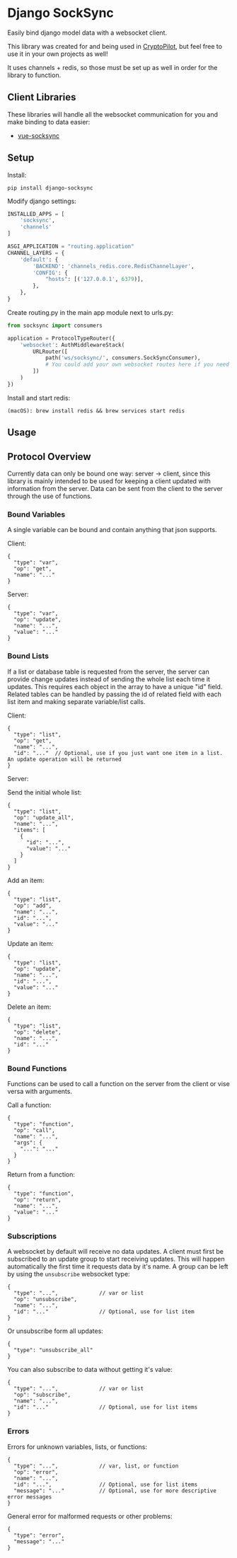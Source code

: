 # Django SockSync
Easily bind django model data with a websocket client.

This library was created for and being used in [CryptoPilot](https://github.com/osum4est/cryptopilot), but feel free
to use it in your own projects as well!

It uses channels + redis, so those must be set up as well in order for the library to function.

## Client Libraries
These libraries will handle all the websocket communication for you and make binding to data easier:
* [vue-socksync](https://github.com/osum4est/vue-socksync)

## Setup
Install:
```
pip install django-socksync
```

Modify django settings:
```python
INSTALLED_APPS = [
    'socksync',
    'channels'
]

ASGI_APPLICATION = "routing.application"
CHANNEL_LAYERS = {
    'default': {
        'BACKEND': 'channels_redis.core.RedisChannelLayer',
        'CONFIG': {
            "hosts": [('127.0.0.1', 6379)],
        },
    },
}
```

Create routing.py in the main app module next to urls.py:
```python
from socksync import consumers

application = ProtocolTypeRouter({
    'websocket': AuthMiddlewareStack(
        URLRouter([
            path('ws/socksync/', consumers.SockSyncConsumer),
            # You could add your own websocket routes here if you need custom ones
        ])
    )
})
```

Install and start redis:
```
(macOS): brew install redis && brew services start redis
```

## Usage

## Protocol Overview
Currently data can only be bound one way: server → client, since this library is mainly intended to be used for keeping
a client updated with information from the server. Data can be sent from the client to the server through the use of
functions.

### Bound Variables
A single variable can be bound and contain anything that json supports.

Client:
```json5
{
  "type": "var",
  "op": "get",
  "name": "..."
}
```

Server:
```json5
{
  "type": "var",
  "op": "update",
  "name": "...",
  "value": "..."
}
```

### Bound Lists
If a list or database table is requested from the server, the server can provide change updates instead of sending 
the whole list each time it updates. This requires each object in the array to have a unique "id" field. Related tables
can be handled by passing the id of related field with each list item and making separate variable/list calls.

Client:
```json5
{
  "type": "list",
  "op": "get",
  "name": "...",
  "id": "..."  // Optional, use if you just want one item in a list. An update operation will be returned
}
```

Server:

Send the initial whole list:
```json5
{
  "type": "list",
  "op": "update_all",
  "name": "...",
  "items": [
    {
      "id": "...",
      "value": "..."
    }
  ]
}
```

Add an item:
```json5
{
  "type": "list",
  "op": "add",
  "name": "...",
  "id": "...",
  "value": "..."
}
```

Update an item:
```json5
{
  "type": "list",
  "op": "update",
  "name": "...",
  "id": "...",
  "value": "..."
}
```

Delete an item:
```json5
{
  "type": "list",
  "op": "delete",
  "name": "...",
  "id": "..."
}
```

### Bound Functions
Functions can be used to call a function on the server from the client or vise versa with arguments.

Call a function:
```json5
{
  "type": "function",
  "op": "call",
  "name": "...",
  "args": {
    "...": "..."
  }
}
```

Return from a function:
```json5
{
  "type": "function",
  "op": "return",
  "name": "...",
  "value": "..."
}
```

### Subscriptions
A websocket by default will receive no data updates. A client must first be subscribed to an update group to start
receiving updates. This will happen automatically the first time it requests data by it's name. A group can be
left by using the `unsubscribe` websocket type:

```json5
{
  "type": "...",             // var or list
  "op": "unsubscribe",
  "name": "...",
  "id": "..."                // Optional, use for list item
}
```
Or unsubscribe form all updates:
```json5
{
  "type": "unsubscribe_all"
}
```
You can also subscribe to data without getting it's value:
```json5
{
  "type": "...",             // var or list
  "op": "subscribe",
  "name": "...",
  "id": "..."                // Optional, use for list items
}
```

### Errors
Errors for unknown variables, lists, or functions:
```json5
{
  "type": "...",             // var, list, or function
  "op": "error",
  "name": "...",
  "id": "...",               // Optional, use for list items
  "message": "..."           // Optional, use for more descriptive error messages
}
```

General error for malformed requests or other problems:
```json5
{
  "type": "error",
  "message": "..."
}
```
